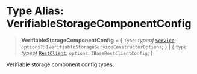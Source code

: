 # Type Alias: VerifiableStorageComponentConfig

> **VerifiableStorageComponentConfig** = \{ `type`: *typeof* [`Service`](../variables/VerifiableStorageComponentType.md#service); `options?`: `IVerifiableStorageServiceConstructorOptions`; \} \| \{ `type`: *typeof* [`RestClient`](../variables/VerifiableStorageComponentType.md#restclient); `options`: `IBaseRestClientConfig`; \}

Verifiable storage component config types.
